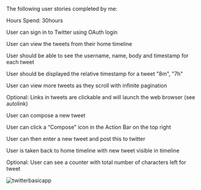 The following user stories completed by me:

Hours Spend: 30hours

User can sign in to Twitter using OAuth login

User can view the tweets from their home timeline

User should be able to see the username, name, body and timestamp for each tweet

User should be displayed the relative timestamp for a tweet "8m", "7h"

User can view more tweets as they scroll with infinite pagination

Optional: Links in tweets are clickable and will launch the web browser (see autolink)

User can compose a new tweet

User can click a “Compose” icon in the Action Bar on the top right

User can then enter a new tweet and post this to twitter

User is taken back to home timeline with new tweet visible in timeline

Optional: User can see a counter with total number of characters left for tweet


![twitterbasicapp](https://cloud.githubusercontent.com/assets/4516012/3380642/28f6683a-fc0c-11e3-82d8-ffbab276b05d.gif)


